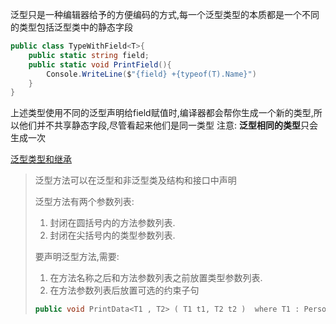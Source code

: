 泛型只是一种编辑器给予的方便编码的方式,每一个泛型类型的本质都是一个不同的类型包括泛型类中的静态字段

```c#
public class TypeWithField<T>{
    public static string field;
    public static void PrintField(){
        Console.WriteLine($"{field} +{typeof(T).Name}")
    }
}
```

上述类型使用不同的泛型声明给field赋值时,编译器都会帮你生成一个新的类型,所以他们并不共享静态字段,尽管看起来他们是同一类型 注意: **泛型相同的类型**只会生成一次

[泛型类型和继承](泛型类型和继承.md)

> 泛型方法可以在泛型和非泛型类及结构和接口中声明
>
> 泛型方法有两个参数列表:
>
> 1. 封闭在圆括号内的方法参数列表.
> 2. 封闭在尖括号内的类型参数列表.
>
> 要声明泛型方法,需要:
>
> 1. 在方法名称之后和方法参数列表之前放置类型参数列表.
> 2. 在方法参数列表后放置可选的约束子句
>
> ```c#
> public void PrintData<T1 , T2> ( T1 t1, T2 t2 )  where T1 : Person
> ```
>
> 

